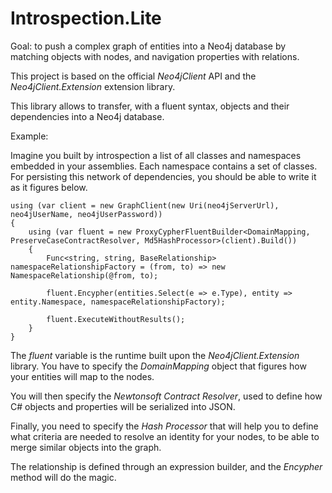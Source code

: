 # Introspection.Lite

Goal: to push a complex graph of entities into a Neo4j database by matching objects with nodes, and navigation properties with relations.

This project is based on the official *Neo4jClient* API and the *Neo4jClient.Extension* extension library.

This library allows to transfer, with a fluent syntax, objects and their dependencies into a Neo4j database.

Example:

Imagine you built by introspection a list of all classes and namespaces embedded in your assemblies. Each namespace contains a set of classes. For persisting this network of dependencies, you should be able to write it as it figures below.

    using (var client = new GraphClient(new Uri(neo4jServerUrl), neo4jUserName, neo4jUserPassword))
    {
        using (var fluent = new ProxyCypherFluentBuilder<DomainMapping, PreserveCaseContractResolver, Md5HashProcessor>(client).Build())
        {
            Func<string, string, BaseRelationship> namespaceRelationshipFactory = (from, to) => new NamespaceRelationship(@from, to);

            fluent.Encypher(entities.Select(e => e.Type), entity => entity.Namespace, namespaceRelationshipFactory);

            fluent.ExecuteWithoutResults();
        }
    }
	
The *fluent* variable is the runtime built upon the *Neo4jClient.Extension* library. You have to specify the *DomainMapping* object that figures how your entities will map to the nodes.

You will then specify the *Newtonsoft Contract Resolver*, used to define how C# objects and properties will be serialized into JSON. 

Finally, you need to specify the *Hash Processor* that will help you to define what criteria are needed to resolve an identity for your nodes, to be able to merge similar objects into the graph.

The relationship is defined through an expression builder, and the *Encypher* method will do the magic.

